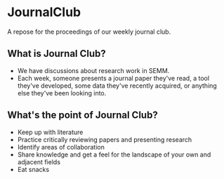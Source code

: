 # JournalClub
A repose for the proceedings of our weekly journal club.

## What is Journal Club?

- We have discussions about research work in SEMM.
- Each week, someone presents a journal paper they've read, a tool they've developed, some data they've recently acquired, or anything else they've been looking into.

## What's the point of Journal Club?

- Keep up with literature
- Practice critically reviewing papers and presenting research
- Identify areas of collaboration
- Share knowledge and get a feel for the landscape of your own and adjacent fields
- Eat snacks

